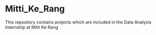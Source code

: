 # Mitti_Ke_Rang
This repository contains projects which are included in the Data Analysis Internship at Mitti Ke Rang

